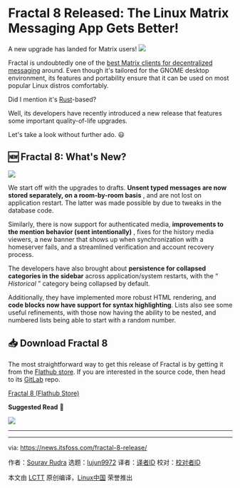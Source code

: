 [#]: subject: "Fractal 8 Released: The Linux Matrix Messaging App Gets Better!"
[#]: via: "https://news.itsfoss.com/fractal-8-release/"
[#]: author: "Sourav Rudra https://news.itsfoss.com/author/sourav/"
[#]: collector: "lujun9972/lctt-scripts-1705972010"
[#]: translator: " "
[#]: reviewer: " "
[#]: publisher: " "
[#]: url: " "

Fractal 8 Released: The Linux Matrix Messaging App Gets Better!
======
A new upgrade has landed for Matrix users!
[![][1]][2]

Fractal is undoubtedly one of the [best Matrix clients for decentralized messaging][3] around. Even though it's tailored for the GNOME desktop environment, its features and portability ensure that it can be used on most popular Linux distros comfortably.

Did I mention it's [Rust][4]-based?

Well, its developers have recently introduced a new release that features some important quality-of-life upgrades.

Let's take a look without further ado. 😃

## 🆕 Fractal 8: What's New?

![][5]

We start off with the upgrades to drafts. **Unsent typed messages are now stored separately, on a room-by-room basis** , and are not lost on application restart. The latter was made possible by due to tweaks in the database code.

Similarly, there is now support for authenticated media, **improvements to the mention behavior (sent intentionally)** , fixes for the history media viewers, a new banner that shows up when synchronization with a homeserver fails, and a streamlined verification and account recovery process.

The developers have also brought about **persistence for collapsed categories in the sidebar** across application/system restarts, with the “ _Historical_ ” category being collapsed by default.

Additionally, they have implemented more robust HTML rendering, and **code blocks now have support for syntax highlighting**. Lists also see some useful refinements, with those now having the ability to be nested, and numbered lists being able to start with a random number.

## 📥 Download Fractal 8

The most straightforward way to get this release of Fractal is by getting it from the [Flathub store][6]. If you are interested in the source code, then head to its [GitLab][7] repo.

[Fractal 8 (Flathub Store)][6]

**Suggested Read** 📖

![][8]

* * *

--------------------------------------------------------------------------------

via: https://news.itsfoss.com/fractal-8-release/

作者：[Sourav Rudra][a]
选题：[lujun9972][b]
译者：[译者ID](https://github.com/译者ID)
校对：[校对者ID](https://github.com/校对者ID)

本文由 [LCTT](https://github.com/LCTT/TranslateProject) 原创编译，[Linux中国](https://linux.cn/) 荣誉推出

[a]: https://news.itsfoss.com/author/sourav/
[b]: https://github.com/lujun9972
[1]: https://news.itsfoss.com/assets/images/pikapods-banner-v3.webp
[2]: https://www.pikapods.com/?utm_campaign=banner-2024-05&utm_source=itsfoss
[3]: https://itsfoss.com/best-matrix-clients/
[4]: https://itsfoss.com/tag/rust-basics/
[5]: https://news.itsfoss.com/content/images/2024/07/Fractal_8-1.png
[6]: https://flathub.org/apps/org.gnome.Fractal
[7]: https://gitlab.gnome.org/World/fractal
[8]: https://itsfoss.com/content/images/size/w256h256/2022/12/android-chrome-192x192.png
